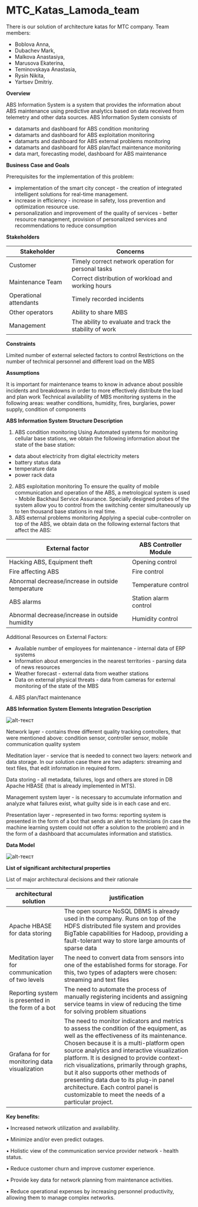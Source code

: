 # MTC_Katas_Lamoda_team
There is our solution of architecture katas for MTC company.
Team members: 
- Boblova Anna, 
- Dubachev Mark,
- Malkova Anastasiya, 
- Marusova Ekaterina,
- Teminovskaya Anastasia,
- Rysin Nikita,
- Yartsev Dmitriy.


**Overview**

ABS Information System is a system that provides the information about ABS maintenance using predictive analytics based on data received from telemetry and other data sources.
ABS Information System consists of

- datamarts and dashboard for ABS condition monitoring
- datamarts and dashboard for ABS exploitation monitoring
- datamarts and dashboard for ABS external problems monitoring
- datamarts and dashboard for ABS plan/fact maintenance monitoring
- data mart, forecasting model, dashboard for ABS maintenance 


**Business Case and Goals**

Prerequisites for the implementation of this problem:
- implementation of the smart city concept - the creation of integrated intelligent solutions for real-time management.
- increase in efficiency - increase in safety, loss prevention and optimization
resource use.
- personalization and improvement of the quality of services - better resource management, provision of personalized services and recommendations to reduce consumption


**Stakeholders**

| **Stakeholder** | **Concerns** |
| --- | --- |
| Customer| Timely correct network operation for personal tasks |
| Maintenance Team | Correct distribution of workload and working hours |
| Operational attendants | Timely recorded incidents |
| Other operators | Ability to share MBS |
| Management| The ability to evaluate and track the stability of work | 


**Constraints**

Limited number of external selected factors to control
Restrictions on the number of technical personnel and different load on the MBS

**Assumptions**

It is important for maintenance teams to know in advance about possible incidents and breakdowns in order to more effectively distribute the load and plan work
Technical availability of MBS monitoring systems in the following areas: weather conditions, humidity, fires, burglaries, power supply, condition of components

**ABS Information System Structure Description**

1) ABS condition monitoring
Using Automated systems for monitoring cellular base stations, we obtain the following information about the state of the base station:
- data about electricity from digital electricity meters
- battery status data
- temperature data
- power rack data
2) ABS exploitation monitoring
To ensure the quality of mobile communication and operation of the ABS, a metrological system is used - Mobile Backhaul Service Assurance. Specially designed probes of the system allow you to control from the switching center simultaneously up to ten thousand base stations in real time.
3) ABS external problems monitoring
Applying a special cube-controller on top of the ABS, we obtain data on the following external factors that affect the ABS:

| **External factor** | **ABS Controller Module** |
| --- | --- |
| Hacking ABS, Equipment theft| Opening control |
| Fire affecting ABS | Fire control|
| Abnormal decrease/increase in outside temperature | Temperature control |
| ABS alarms | Station alarm control|
| Abnormal decrease/increase in outside humidity| Humidity control | 

Additional Resources on External Factors:
- Available number of employees for maintenance - internal data of ERP systems
- Information about emergencies in the nearest territories - parsing data of news resources
- Weather forecast - external data from weather stations
- Data on external physical threats - data from cameras for external monitoring of the state of the MBS

4) ABS plan/fact maintenance

**ABS Information System Elements Integration Description**

![alt-текст](https://github.com/asmalkova/MTC_Katas_Lamoda_team/blob/main/Architecture%20solution.png)

Network layer - contains three different quality tracking controllers, that were mentioned above: condition sensor, controller sensor, mobile communication quality system

Meditation layer - service that is needed to connect two layers: network and data storage. In our solution case there are two adapters: streaming and text files, that edit information in required form.

Data storing - all metadata, failures, logs and others are stored in DB Apache HBASE (that is already implemented in MTS).

Management system layer - is necessary to accumulate information and analyze what failures exist, what guilty side is in each case and erc.

Presentation layer - represented in two forms: reporting system is presented in the form of a bot that sends an alert to technicians (in case the machine learning system could not offer a solution to the problem) and in the form of a dashboard that accumulates information and statistics.

**Data Model**

![alt-текст](https://github.com/asmalkova/MTC_Katas_Lamoda_team/blob/main/Data%20model.png)

**List of significant architectural properties**


List of major architectural decisions and their rationale

| **architectural solution** | **justification** |
| --- | --- |
| Apache HBASE for data storing| The open source NoSQL DBMS is already used in the company. Runs on top of the HDFS distributed file system and provides BigTable capabilities for Hadoop, providing a fault-tolerant way to store large amounts of sparse data |
| Meditation layer for communication of two levels | The need to convert data from sensors into one of the established forms for storage. For this, two types of adapters were chosen:  streaming and text files|
|Reporting system is presented in the form of a bot |The need to automate the process of manually registering incidents and assigning service teams in view of reducing the time for solving problem situations |
|Grafana for for monitoring data visualization |The need to monitor indicators and metrics to assess the condition of the equipment, as well as the effectiveness of its maintenance. Chosen because it is a multi-platform open source analytics and interactive visualization platform. It is designed to provide context-rich visualizations, primarily through graphs, but it also supports other methods of presenting data due to its plug-in panel architecture. Each control panel is customizable to meet the needs of a particular project.|


**Key benefits:**

• Increased network utilization and availability. 

• Minimize and/or even predict outages. 

• Holistic view of the communication service provider network - health status. 

• Reduce customer churn and improve customer experience. 

• Provide key data for network planning from maintenance activities. 

• Reduce operational expenses by increasing personnel productivity, allowing them to manage complex networks.


